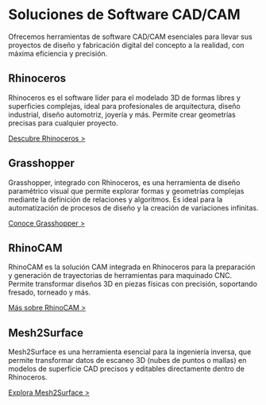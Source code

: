 # Soluciones de Software CAD/CAM

Ofrecemos herramientas de software CAD/CAM esenciales para llevar sus proyectos de diseño y fabricación digital del concepto a la realidad, con máxima eficiencia y precisión.

## Rhinoceros

<!-- columna de imagen y columna de texto -->

Rhinoceros es el software líder para el modelado 3D de formas libres y superficies complejas, ideal para profesionales de arquitectura, diseño industrial, diseño automotriz, joyería y más. Permite crear geometrías precisas para cualquier proyecto.

<!-- cta -->

[Descubre Rhinoceros >](./rhinoceros.md)

## Grasshopper

<!-- columna de imagen y columna de texto -->

Grasshopper, integrado con Rhinoceros, es una herramienta de diseño paramétrico visual que permite explorar formas y geometrías complejas mediante la definición de relaciones y algoritmos. Es ideal para la automatización de procesos de diseño y la creación de variaciones infinitas.

<!-- cta -->

[Conoce Grasshopper >](./grasshopper.md)

## RhinoCAM

<!-- columna de imagen y columna de texto -->

RhinoCAM es la solución CAM integrada en Rhinoceros para la preparación y generación de trayectorias de herramientas para maquinado CNC. Permite transformar diseños 3D en piezas físicas con precisión, soportando fresado, torneado y más.

<!-- cta -->

[Más sobre RhinoCAM >](./rhinocam.md)

## Mesh2Surface

<!-- columna de imagen y columna de texto -->

Mesh2Surface es una herramienta esencial para la ingeniería inversa, que permite transformar datos de escaneo 3D (nubes de puntos o mallas) en modelos de superficie CAD precisos y editables directamente dentro de Rhinoceros.

<!-- cta -->

[Explora Mesh2Surface >](./mesh2surface.md)
